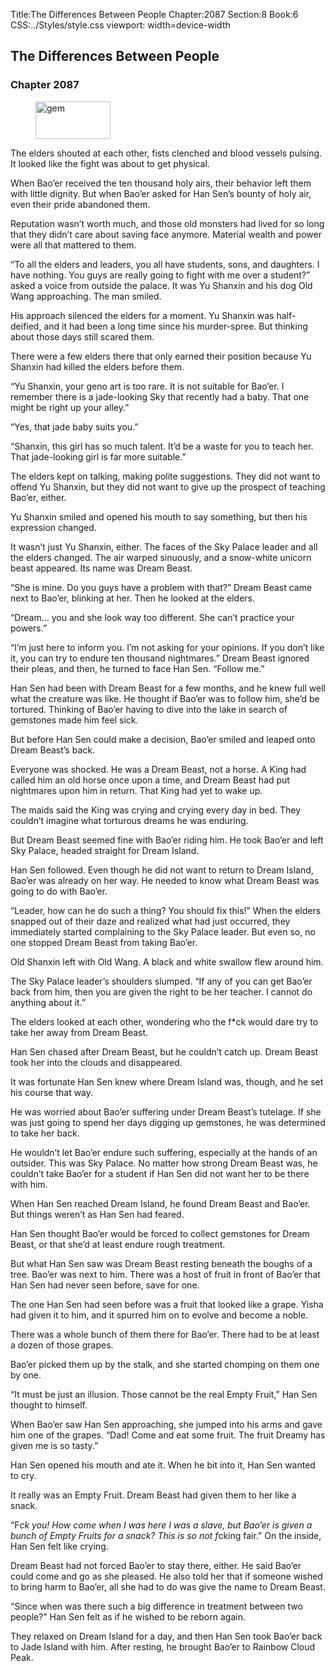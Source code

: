 Title:The Differences Between People 
Chapter:2087 
Section:8 
Book:6 
CSS:../Styles/style.css 
viewport: width=device-width
  
## The Differences Between People
### Chapter 2087 
<figure>
	<img src="../Images/gem.gif" alt="gem" id="gem" width="120" height="60" />
</figure>
  

  
  The elders shouted at each other, fists clenched and blood vessels pulsing. It looked like the fight was about to get physical.

When Bao’er received the ten thousand holy airs, their behavior left them with little dignity. But when Bao’er asked for Han Sen’s bounty of holy air, even their pride abandoned them.

Reputation wasn’t worth much, and those old monsters had lived for so long that they didn’t care about saving face anymore. Material wealth and power were all that mattered to them.

“To all the elders and leaders, you all have students, sons, and daughters. I have nothing. You guys are really going to fight with me over a student?” asked a voice from outside the palace. It was Yu Shanxin and his dog Old Wang approaching. The man smiled.

His approach silenced the elders for a moment. Yu Shanxin was half-deified, and it had been a long time since his murder-spree. But thinking about those days still scared them.

There were a few elders there that only earned their position because Yu Shanxin had killed the elders before them.

“Yu Shanxin, your geno art is too rare. It is not suitable for Bao’er. I remember there is a jade-looking Sky that recently had a baby. That one might be right up your alley.”

“Yes, that jade baby suits you.”

“Shanxin, this girl has so much talent. It’d be a waste for you to teach her. That jade-looking girl is far more suitable.”

The elders kept on talking, making polite suggestions. They did not want to offend Yu Shanxin, but they did not want to give up the prospect of teaching Bao’er, either.

Yu Shanxin smiled and opened his mouth to say something, but then his expression changed.

It wasn’t just Yu Shanxin, either. The faces of the Sky Palace leader and all the elders changed. The air warped sinuously, and a snow-white unicorn beast appeared. Its name was Dream Beast.

“She is mine. Do you guys have a problem with that?” Dream Beast came next to Bao’er, blinking at her. Then he looked at the elders.

“Dream… you and she look way too different. She can’t practice your powers.”

“I’m just here to inform you. I’m not asking for your opinions. If you don’t like it, you can try to endure ten thousand nightmares.” Dream Beast ignored their pleas, and then, he turned to face Han Sen. “Follow me.”

Han Sen had been with Dream Beast for a few months, and he knew full well what the creature was like. He thought if Bao’er was to follow him, she’d be tortured. Thinking of Bao’er having to dive into the lake in search of gemstones made him feel sick.

But before Han Sen could make a decision, Bao’er smiled and leaped onto Dream Beast’s back.

Everyone was shocked. He was a Dream Beast, not a horse. A King had called him an old horse once upon a time, and Dream Beast had put nightmares upon him in return. That King had yet to wake up.

The maids said the King was crying and crying every day in bed. They couldn’t imagine what torturous dreams he was enduring.

But Dream Beast seemed fine with Bao’er riding him. He took Bao’er and left Sky Palace, headed straight for Dream Island.

Han Sen followed. Even though he did not want to return to Dream Island, Bao’er was already on her way. He needed to know what Dream Beast was going to do with Bao’er.

“Leader, how can he do such a thing? You should fix this!” When the elders snapped out of their daze and realized what had just occurred, they immediately started complaining to the Sky Palace leader. But even so, no one stopped Dream Beast from taking Bao’er.

Old Shanxin left with Old Wang. A black and white swallow flew around him.

The Sky Palace leader’s shoulders slumped. “If any of you can get Bao’er back from him, then you are given the right to be her teacher. I cannot do anything about it.”

The elders looked at each other, wondering who the f*ck would dare try to take her away from Dream Beast.

Han Sen chased after Dream Beast, but he couldn’t catch up. Dream Beast took her into the clouds and disappeared.

It was fortunate Han Sen knew where Dream Island was, though, and he set his course that way.

He was worried about Bao’er suffering under Dream Beast’s tutelage. If she was just going to spend her days digging up gemstones, he was determined to take her back.

He wouldn’t let Bao’er endure such suffering, especially at the hands of an outsider. This was Sky Palace. No matter how strong Dream Beast was, he couldn’t take Bao’er for a student if Han Sen did not want her to be there with him.

When Han Sen reached Dream Island, he found Dream Beast and Bao’er. But things weren’t as Han Sen had feared.

Han Sen thought Bao’er would be forced to collect gemstones for Dream Beast, or that she’d at least endure rough treatment.

But what Han Sen saw was Dream Beast resting beneath the boughs of a tree. Bao’er was next to him. There was a host of fruit in front of Bao’er that Han Sen had never seen before, save for one.

The one Han Sen had seen before was a fruit that looked like a grape. Yisha had given it to him, and it spurred him on to evolve and become a noble.

There was a whole bunch of them there for Bao’er. There had to be at least a dozen of those grapes.

Bao’er picked them up by the stalk, and she started chomping on them one by one.

“It must be just an illusion. Those cannot be the real Empty Fruit,” Han Sen thought to himself.

When Bao’er saw Han Sen approaching, she jumped into his arms and gave him one of the grapes. “Dad! Come and eat some fruit. The fruit Dreamy has given me is so tasty.”

Han Sen opened his mouth and ate it. When he bit into it, Han Sen wanted to cry.

It really was an Empty Fruit. Dream Beast had given them to her like a snack.

“F*ck you! How come when I was here I was a slave, but Bao’er is given a bunch of Empty Fruits for a snack? This is so not f*cking fair.” On the inside, Han Sen felt like crying.

Dream Beast had not forced Bao’er to stay there, either. He said Bao’er could come and go as she pleased. He also told her that if someone wished to bring harm to Bao’er, all she had to do was give the name to Dream Beast.

“Since when was there such a big difference in treatment between two people?” Han Sen felt as if he wished to be reborn again.

They relaxed on Dream Island for a day, and then Han Sen took Bao’er back to Jade Island with him. After resting, he brought Bao’er to Rainbow Cloud Peak.
